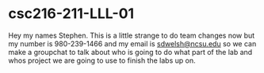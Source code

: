# csc216-211-LLL-01

Hey my names Stephen. This is a little strange to do team changes now but my number is 980-239-1466 and my email is sdwelsh@ncsu.edu so we can make a groupchat to talk about who is going to do what part of the lab and whos project we are going to use to finish the labs up on.
